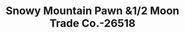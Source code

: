 ---
f_zip-code: 59457
f_state-code: MT
title: Snowy Mountain Pawn &1/2 Moon Trade Co.-26518
f_phone: 406-538-5164
f_city-only: Lewistown
f_address: 307 Janeaux Lewistown
f_location-unique-id: '26518'
slug: snowy-mountain-pawn-&1/2-moon-trade-co.-26518
updated-on: '2024-05-30T13:46:58.046Z'
created-on: '2024-05-30T13:36:59.803Z'
published-on: '2024-05-30T13:54:32.469Z'
f_city-state: cms/city/lewistown-mt.md
f_company: cms/company/snowy-mountain-pawn-&1/2-moon-trade-co..md
f_state: cms/state/montana.md
layout: '[payday-loan].html'
tags: payday-loan
---